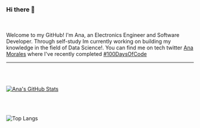 ### Hi there 👋

<!--
**Ana-Morales/Ana-Morales** is a ✨ _special_ ✨ repository because its `README.md` (this file) appears on your GitHub profile.

Here are some ideas to get you started:

- 🔭 I’m currently working on ...
- 🌱 I’m currently learning ...
- 👯 I’m looking to collaborate on ...
- 🤔 I’m looking for help with ...
- 💬 Ask me about ...
- 📫 How to reach me: ...
- 😄 Pronouns: ...
- ⚡ Fun fact: ...
-->
<br>
<br>
Welcome to my GitHub! I'm Ana, an Electronics Engineer and Software Developer. Through self-study Im currently working on building my knowledge in the field of Data Science!. You can find me on tech twitter <a href = "https://twitter.com/San_Mor_">Ana Morales</a> where I've recently completed <a href="https://twitter.com/search?q=%23100DaysOfCode&src=hashtag_click">#100DaysOfCode</a>

<hr>



<br/><br/>


[![Ana's GitHub Stats](https://github-readme-stats.vercel.app/api?username=Ana-Morales&show_icons=true)](https://github.com/Ana-Morales)

<br/>

<br/>

![Top Langs](https://github-readme-stats.vercel.app/api/top-langs/?username=Ana-Morales&show_icons=true)

<br><br>

